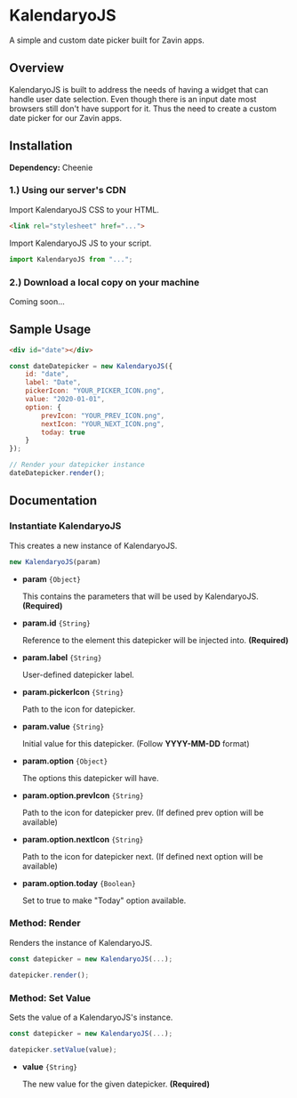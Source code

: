 # KalendaryoJS

A simple and custom date picker built for Zavin apps.

## Overview

KalendaryoJS is built to address the needs of having a widget that can handle user date selection. Even though there is an input date most browsers still don't have support for it. Thus the need to create a custom date picker for our Zavin apps.

## Installation

**Dependency:** Cheenie

### 1.) Using our server's CDN

Import KalendaryoJS CSS to your HTML.

```html
<link rel="stylesheet" href="...">
```

Import KalendaryoJS JS to your script.

```js
import KalendaryoJS from "...";
```

### 2.) Download a local copy on your machine

Coming soon...

## Sample Usage

```html
<div id="date"></div>
```

```js
const dateDatepicker = new KalendaryoJS({
    id: "date",
    label: "Date",
    pickerIcon: "YOUR_PICKER_ICON.png",
    value: "2020-01-01",
    option: {
        prevIcon: "YOUR_PREV_ICON.png",
        nextIcon: "YOUR_NEXT_ICON.png",
        today: true
    }
});

// Render your datepicker instance
dateDatepicker.render();
```

## Documentation

### Instantiate KalendaryoJS

This creates a new instance of KalendaryoJS.

```js
new KalendaryoJS(param)
```

- **param** `{Object}`

    This contains the parameters that will be used by KalendaryoJS. **(Required)**

- **param.id** `{String}`

    Reference to the element this datepicker will be injected into. **(Required)**

- **param.label** `{String}`

    User-defined datepicker label.

- **param.pickerIcon** `{String}`

    Path to the icon for datepicker.

- **param.value** `{String}`

    Initial value for this datepicker. (Follow **YYYY-MM-DD** format)

- **param.option** `{Object}`

    The options this datepicker will have.

- **param.option.prevIcon** `{String}`

    Path to the icon for datepicker prev. (If defined prev option will be available)

- **param.option.nextIcon** `{String}`

    Path to the icon for datepicker next. (If defined next option will be available)

- **param.option.today** `{Boolean}`

    Set to true to make "Today" option available.

### Method: Render

Renders the instance of KalendaryoJS.

```js
const datepicker = new KalendaryoJS(...);

datepicker.render();
```

### Method: Set Value

Sets the value of a KalendaryoJS's instance.

```js
const datepicker = new KalendaryoJS(...);

datepicker.setValue(value);
```

- **value** `{String}`

    The new value for the given datepicker. **(Required)**
